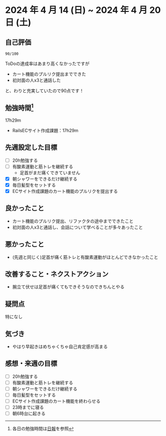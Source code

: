 # 2024 年 4 月 14 (日) ~ 2024 年 4 月 20 日 (土)

## 自己評価
```
90/100
```
ToDoの達成率はあまり高くなかったですが
- カート機能のプルリク提出までできた
- 初対面の人x3と通話した

と、わりと充実していたので90点です！

## 勉強時間[^1]
17h29m
- RailsECサイト作成課題：17h29m

## 先週設定した目標
- [ ] 20h勉強する
- [ ] 有酸素運動と筋トレを継続する
  - 足首がまだ痛くできていません
- [x] 朝シャワーをできるだけ継続する
- [x] 毎日髪型をセットする
- [x] ECサイト作成課題のカート機能のプルリクを提出する

## 良かったこと
- カート機能のプルリク提出、リファクタの途中までできたこと
- 初対面の人x3と通話し、会話について学べることが多々あったこと

## 悪かったこと
- (先週と同じく)足首が痛く筋トレと有酸素運動がほとんどできなかったこと

## 改善すること・ネクストアクション
- 腕立て伏せは足首が痛くてもできそうなのできちんとやる

## 疑問点
特になし

## 気づき
- やはり早起きはめちゃくちゃ自己肯定感が高まる

## 感想・来週の目標
- [ ] 20h勉強する
- [ ] 有酸素運動と筋トレを継続する
- [ ] 朝シャワーをできるだけ継続する
- [ ] 毎日髪型をセットする
- [ ] ECサイト作成課題のカート機能を終わらせる
- [ ] 23時までに寝る
- [ ] 朝6時台に起きる

[^1]: 各日の勉強時間は[日報](https://github.com/nil-ramuda/daily_report)を参照
